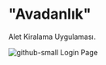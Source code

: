 # "Avadanlık"
Alet Kiralama Uygulaması.

![github-small](https://user-images.githubusercontent.com/77845105/122406234-5a74b800-cf89-11eb-930d-b8ab57d79390.png)
Login Page
